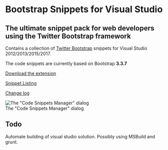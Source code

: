 Bootstrap Snippets for Visual Studio
=====================================

## The ultimate snippet pack for web developers using the Twitter Bootstrap framework

Contains a collection of [Twitter Bootstrap](https://getbootstrap.com/) snippets for Visual Studio 2012/2013/2015/2017.

The code snippets are currently based on Bootstrap **3.3.7**

[Download the extension](https://visualstudiogallery.msdn.microsoft.com/e82e7862-f731-4183-a27a-3a44b261bfe5)

[Snippet Listing](https://github.com/elebetsamer/bootstrap-snippets-visual-studio/blob/master/snippet-listing.md)

[Change log](https://github.com/elebetsamer/bootstrap-snippets-visual-studio/blob/master/change-log.md)

![The "Code Snippets Manager" dialog](BootstrapSnippets/preview.png)  
The "Code Snippets Manager" dialog

Todo
----

Automate building of visual studio solution. Possibly using MSBuild and grunt.
